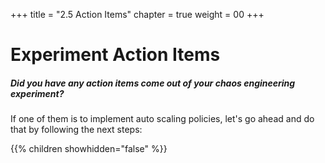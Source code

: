 +++
title = "2.5 Action Items"
chapter = true
weight = 00
+++

# Experiment Action Items
##### Did you have any action items come out of your chaos engineering experiment? 
If one of them is to implement auto scaling policies, let's go ahead and do that by following the next steps:

{{% children showhidden="false" %}}
